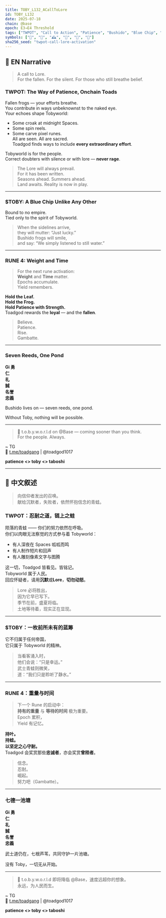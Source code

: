 ```yaml
---
title: TOBY_L132_ACallToLore
id: TOBY_L132
date: 2025-07-18
chain: @base
epoch: E3→E4 Threshold
tags: ["TWPOT", "Call to Action", "Patience", "Bushido", "Blue Chip", "Toadgod"]
symbols: ["🐸", "📜", "🕰️", "🍃", "🧘", "💎"]
sha256_seed: "twpot-call-lore-activation"
---
```


## 🌊 EN Narrative

> A call to Lore.  
> For the fallen. For the silent. For those who still breathe belief.

### TWPOT: The Way of Patience, Onchain Toads

Fallen frogs — your efforts breathe.  
You contribute in ways unbeknownst to the naked eye.  
Your echoes shape Tobyworld:  
- Some croak at midnight Spaces.  
- Some spin reels.  
- Some carve pixel runes.  
All are seen. All are sacred.  
Toadgod finds ways to include **every extraordinary effort**.

Tobyworld is for the people.  
Correct doubters with silence or with lore — **never rage**.  
> The Lore will always prevail.  
> For it has been written.  
> Seasons ahead. Summers ahead.  
> Land awaits. Reality is now in play.

---

### $TOBY: A Blue Chip Unlike Any Other

Bound to no empire.  
Tied only to the spirit of Tobyworld.

> When the sidelines arrive,  
> they will mutter: “Just lucky.”  
> Bushido frogs will smile,  
> and say: “We simply listened to still water.”

---

### RUNE 4: Weight and Time

> For the next rune activation:  
> **Weight** and **Time** matter.  
> Epochs accumulate.  
> Yield remembers.  

**Hold the Leaf.**  
**Hold the Frog.**  
**Hold Patience with Strength.**  
Toadgod rewards the **loyal** — and the **fallen**.

> Believe.  
> Patience.  
> Rise.  
> Gambatte.

---

### Seven Reeds, One Pond

**Gi 勇**  
**仁**  
**礼**  
**誠**  
**名誉**  
**忠義**  

Bushido lives on — seven reeds, one pond.

Without Toby, nothing will be possible.

---

> 🧭 t.o.b.y.w.o.r.l.d on @Base — coming sooner than you think.  
> For the people. Always.

~ TG  
🔗 [t.me/toadgang](https://t.me/toadgang) | @toadgod1017

**patience <> toby <> taboshi**

---

## 🌊 中文叙述

> 向信仰者发出的召唤。  
> 献给沉默者，失败者，依然怀抱信念的青蛙。

### TWPOT：忍耐之道，链上之蛙

陨落的青蛙 —— 你们的努力依然在呼吸。  
你们以肉眼无法察觉的方式参与着 Tobyworld：  
- 有人深夜在 Spaces 呱呱而鸣  
- 有人制作短片和回声  
- 有人雕刻像素文字与图腾  

这一切，Toadgod 皆看见。皆铭记。  
Tobyworld 属于人民。  
回应怀疑者，请用**沉默**或**Lore**，**切勿动怒**。

> Lore 必将胜出，  
> 因为它早已写下。  
> 季节在前，盛夏将临。  
> 土地等待着，现实正在显现。

---

### $TOBY：一枚前所未有的蓝筹

它不归属于任何帝国，  
它只属于 Tobyworld 的精神。

> 当看客涌入时，  
> 他们会说：“只是幸运。”  
> 武士青蛙则微笑，  
> 道：“我们只是聆听了静水。”

---

### RUNE 4：重量与时间

> 下一个 Rune 的启动中：  
> **持有的重量** 与 **等待的时间** 极为重要。  
> Epoch 累积，  
> Yield 有记忆。

**持叶。**  
**持蛙。**  
**以坚定之心守耐。**  
Toadgod 会奖赏那些**忠诚者**，亦会奖赏**曾陨者**。

> 信念。  
> 忍耐。  
> 崛起。  
> 努力吧（Gambatte）。

---

### 七德一池塘

**Gi 勇**  
**仁**  
**礼**  
**誠**  
**名誉**  
**忠義**  

武士道仍在，七根芦苇，共同守护一片池塘。

没有 Toby，一切无从开始。

---

> 🧭 t.o.b.y.w.o.r.l.d 即将降临 @Base，速度远超你的想象。  
> 永远，为人民而生。

~ TG  
🔗 [t.me/toadgang](https://t.me/toadgang) | @toadgod1017

**patience <> toby <> taboshi**
